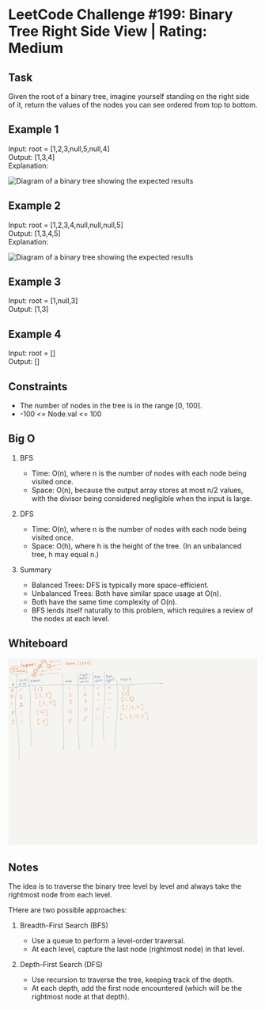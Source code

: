 # LeetCode Challenge #199: Binary Tree Right Side View | Rating: Medium

## Task

Given the root of a binary tree, imagine yourself standing on the right side of it, return the values of the nodes you can see ordered from top to bottom.

## Example 1

Input: root = [1,2,3,null,5,null,4]  
Output: [1,3,4]  
Explanation:

![Diagram of a binary tree showing the expected results](https://assets.leetcode.com/uploads/2024/11/24/tmpd5jn43fs-1.png)

## Example 2

Input: root = [1,2,3,4,null,null,null,5]  
Output: [1,3,4,5]  
Explanation:

![Diagram of a binary tree showing the expected results](https://assets.leetcode.com/uploads/2024/11/24/tmpkpe40xeh-1.png)

## Example 3

Input: root = [1,null,3]  
Output: [1,3]

## Example 4

Input: root = []  
Output: []

## Constraints

- The number of nodes in the tree is in the range [0, 100].
- -100 <= Node.val <= 100

## Big O

1. BFS

    - Time: O(n), where n is the number of nodes with each node being visited once.
    - Space: O(n), because the output array stores at most n/2 values, with the divisor being considered negligible when the input is large.

2. DFS

    - Time: O(n), where n is the number of nodes with each node being visited once.
    - Space: O(h), where h is the height of the tree. (In an unbalanced tree, h may equal n.)

3. Summary

    - Balanced Trees: DFS is typically more space-efficient.
    - Unbalanced Trees: Both have similar space usage at O(n).
    - Both have the same time complexity of  O(n).
    - BFS lends itself naturally to this problem, which requires a review of the nodes at each level.

## Whiteboard

![Visual of the second example.](./bt-rightside-view-visual.png)

## Notes

The idea is to traverse the binary tree level by level and always take the rightmost node from each level.

THere are two possible approaches:

1. Breadth-First Search (BFS)

    - Use a queue to perform a level-order traversal.
    - At each level, capture the last node (rightmost node) in that level.

2. Depth-First Search (DFS)

    - Use recursion to traverse the tree, keeping track of the depth.
    - At each depth, add the first node encountered (which will be the rightmost node at that depth).
